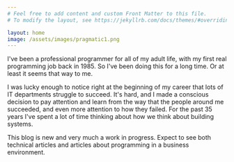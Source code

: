 ```yaml
---
# Feel free to add content and custom Front Matter to this file.
# To modify the layout, see https://jekyllrb.com/docs/themes/#overriding-theme-defaults

layout: home
image: /assets/images/pragmatic1.png
---
```


I've been a professional programmer for all of my adult life, with my first real programming job back in 1985.  So I've been doing this for a long time.  Or at least it seems that way to me.

I was lucky enough to notice right at the beginning of my career that lots of IT departments struggle to succeed.  It's hard, and I made a conscious decision to pay attention and learn from the way that the people around me succeeded, and even more attention to how they failed.
For the past 35 years I've spent a lot of time thinking about how we think about building systems.

This blog is new and very much a work in progress.  Expect to see both technical articles and articles about programming in a business environment.
